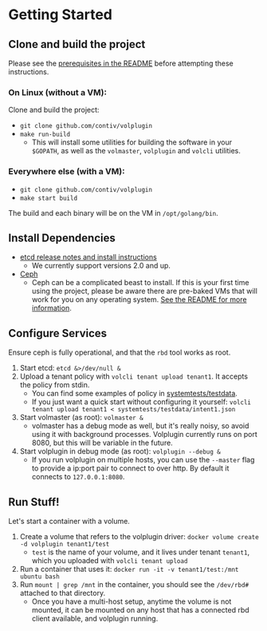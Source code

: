 # Getting Started

## Clone and build the project

Please see the [prerequisites in the README](https://github.com/contiv/volplugin/blob/master/README.md#prerequisites)
before attempting these instructions.

### On Linux (without a VM):

Clone and build the project: 

* `git clone github.com/contiv/volplugin`
* `make run-build`
  * This will install some utilities for building the software in your
    `$GOPATH`, as well as the `volmaster`, `volplugin` and `volcli`
    utilities.

### Everywhere else (with a VM):

* `git clone github.com/contiv/volplugin`
* `make start build`

The build and each binary will be on the VM in `/opt/golang/bin`.

## Install Dependencies

* [etcd release notes and install instructions](https://github.com/coreos/etcd/releases/tag/v2.2.0)
  * We currently support versions 2.0 and up.
* [Ceph](http://docs.ceph.com/docs/master/start/)
  * Ceph can be a complicated beast to install. If this is your first time
    using the project, please be aware there are pre-baked VMs that will work
    for you on any operating system. [See the README for more information](https://github.com/contiv/volplugin/blob/master/README.md#running-the-processes).

## Configure Services

Ensure ceph is fully operational, and that the `rbd` tool works as root.

1. Start etcd: `etcd &>/dev/null &`
1. Upload a tenant policy with `volcli tenant upload tenant1`. It accepts the
   policy from stdin.
   * You can find some examples of policy in
     [systemtests/testdata](https://github.com/contiv/volplugin/tree/master/systemtests/testdata).
   * If you just want a quick start without configuring it yourself:
     `volcli tenant upload tenant1 < systemtests/testdata/intent1.json`
1. Start volmaster (as root): `volmaster &`
   * volmaster has a debug mode as well, but it's really noisy, so avoid using
     it with background processes. Volplugin currently runs on port 8080, but
     this will be variable in the future.
1. Start volplugin in debug mode (as root): `volplugin --debug &`
   * If you run volplugin on multiple hosts, you can use the `--master` flag to
     provide a ip:port pair to connect to over http. By default it connects to
     `127.0.0.1:8080`.

## Run Stuff!

Let's start a container with a volume.

1. Create a volume that refers to the volplugin driver:
   `docker volume create -d volplugin tenant1/test`
   * `test` is the name of your volume, and it lives under tenant `tenant1`,
     which you uploaded with `volcli tenant upload`
1. Run a container that uses it: `docker run -it -v tenant1/test:/mnt ubuntu bash`
1. Run `mount | grep /mnt` in the container, you should see the `/dev/rbd#`
   attached to that directory.
   * Once you have a multi-host setup, anytime the volume is not mounted, it
     can be mounted on any host that has a connected rbd client available, and
     volplugin running.

